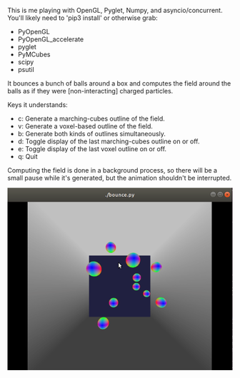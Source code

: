 This is me playing with OpenGL, Pyglet, Numpy, and asyncio/concurrent.
You'll likely need to 'pip3 install' or otherwise grab:

* PyOpenGL
* PyOpenGL_accelerate
* pyglet
* PyMCubes
* scipy
* psutil

It bounces a bunch of balls around a box and computes the field around the balls
as if they were [non-interacting] charged particles.

Keys it understands:
* c: Generate a marching-cubes outline of the field.
* v: Generate a voxel-based outline of the field.
* b: Generate both kinds of outlines simultaneously.
* d: Toggle display of the last marching-cubes outline on or off.
* e: Toggle display of the last voxel outline on or off.
* q: Quit

Computing the field is done in a background process, so there will be a small
pause while it's generated, but the animation shouldn't be interrupted.

![screen capture of the running program](bounce.gif)
